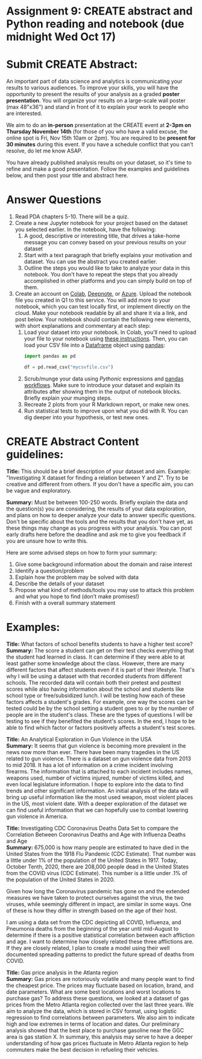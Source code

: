 # Assignment 9: CREATE abstract and Python reading and notebook (due midnight Wed Oct 17)

# Submit CREATE Abstract:

An  important part of data science and analytics is communicating your results to various audiences. To improve your skills, you will have the opportunity to present the results of your analysis as a graded **poster presentation**.  You will organize your results on a large-scale wall poster (max 48"x36") and stand in front of it to explain your work to  people who are interested.

We aim to do an **in-person** presentation at the CREATE event at **2-3pm on** **Thursday November 14th** (for those of you who have a valid excuse, the online spot is Fri, Nov 15th 10am or 2pm). You are required to be **present for 30 minutes** during this event. If you have a schedule conflict that you can't resolve, do let me know ASAP.

You  have already published analysis results on your dataset, so it's time to refine and make a good presentation. Follow the examples and guidelines below, and then post your title and abstract here.

# Answer Questions

1. Read PDA chapters 5-10. There will be a quiz.
1. Create a new Jupyter notebook for your project based on the dataset you selected earlier. In the notebook, have the following:
   1. A   good, descriptive or interesting title, that drives a take-home  message  you can convey based on your previous results on your dataset
   2. Start with a text paragraph that briefly explains your motivation and dataset. You can use the abstract you created earlier.
   3. Outline the steps you would like to take to analyze your data in this notebook. You don't have to repeat the steps that you already accomplished in other platforms and you can simply build on top of them.
2. Create an account on [Colab](https://colab.research.google.com/notebooks/intro.ipynb), [Deepnote](https://deepnote.com/), or [Azure](https://visualstudio.microsoft.com/vs/features/notebooks-at-microsoft/).  Upload the notebook file you created in Q1 to this service. You will add more to your notebook, which you can test locally first, or implement directly on the cloud. Make your notebook readable by all and share it via a link, and post below. Your notebook should contain the following new elements, with short explanations and commentary at each step:
   1. Load your dataset into your notebook. In Colab, you'll need to upload your file to your notebook using [these instructions](https://colab.research.google.com/notebooks/io.ipynb). Then, you can load your CSV file into a [Dataframe](https://pandas.pydata.org/docs/getting_started/intro_tutorials/02_read_write.html) object using [pandas](https://pandas.pydata.org/): 
      ```python
      import pandas as pd
      
      df = pd.read_csv("mycsvfile.csv")
      ```
   1. Scrub/munge your data using _Pythonic_ expressions and [pandas workflows](https://pandas.pydata.org/docs/getting_started/intro_tutorials/03_subset_data.html). Make sure to introduce your dataset and explain its attributes after showing them in the output of notebook blocks. Briefly explain your munging steps.
   1. Recreate 2 plots from your R Markdown report, or make new ones.
   1. Run statistical tests to improve upon what you did with R. You can dig deeper into your hypothesis, or test new ones.

# CREATE Abstract Content guidelines:

**Title:**  This should be a brief description of your dataset and aim. Example:  "Investigating X dataset for finding a relation between Y and Z". Try to  be creative and different from others. If you don't have a specific  aim, you can be vague and exploratory.

**Summary:**  Must be between 100-250 words. Briefly explain the data and the question(s) you are considering, the results of your data exploration,  and plans on how to deeper analyze your data to answer specific  questions. Don't be specific about the tools and the results that you  don't have yet, as these things may change as you progress with your analysis. You can post early drafts here before the deadline and ask me to give you feedback if you are unsure how to write this.

Here are some advised steps on how to form your summary:

1. Give some background information about the domain and raise interest
2. Identify a question/problem
3. Explain how the problem may be solved with data
4. Describe the details of your dataset
5. Propose what kind of methods/tools you may use to attack this problem and what you hope to find (don't make promises!)
6. Finish with a overall summary statement

# Examples:

**Title:** What factors of school benefits students to have a higher test score?  
**Summary:**  The score a student can get on their test checks everything that the  student had learned in class. It can determine if they were able to at  least gather some knowledge about the class. However, there are many  different factors that affect students even if it is part of their  lifestyle. That's why I will be using a dataset with that recorded  students from different schools. The recorded data will contain both  their pretest and posttest scores while also having information about  the school and students like school type or free/subsidized lunch. I  will be testing how each of these factors affects a student's grades.  For example, one way the scores can be tested could be by the school  setting a student goes to or by the number of people are in the  student's class. These are the types of questions I will be testing to  see if they benefited the student's scores. In the end, I hope to be  able to find which factor or factors positively affects a student's test  scores.

**Title:** An Analytical Exploration in Gun Violence in the USA  
**Summary:**  It seems that gun violence is becoming more prevalent in the news now  more than ever. There have been many tragedies in the US related to gun  violence. There is a dataset on gun violence data from 2013 to mid 2018.  It has a lot of information on a crime incident involving firearms. The  information that is attached to each incident includes names, weapons  used, number of victims injured, number of victims killed, and even  local legislature information. I hope to explore into the data to find  trends and other significant information. An initial analysis of the  data will bring up useful information like the most used weapon, most  violent places in the US, most violent date. With a deeper exploration  of the dataset we can find useful information that we can hopefully use  to combat lowering gun violence in America.

**Title:** Investigating CDC Coronavirus Deaths Data Set to compare the Correlation Between Coronavirus Deaths and Age with Influenza Deaths and Age  
**Summary:** 675,000 is how many people are estimated to have died in the United States from the 1918 Flu Pandemic (CDC Estimate). That number was a little under 1% of the population of the United States in 1917. Today, October Tenth, 2020, there are 208,000 people dead in the United States from the COVID virus (CDC Estimate). This number is a little under .1% of the population of the United States in 2020.

Given how long the Coronavirus pandemic has gone on and the extended measures we have taken to protect ourselves against the virus, the two viruses, while seemingly different in impact, are similar in some ways. One of these is how they differ in strength based on the age of their host.

I am using a data set from the CDC depicting all COVID, Influenza, and Pneumonia deaths from the beginning of the year until mid-August to determine if there is a positive statistical correlation between each affliction and age. I want to determine how closely related these three afflictions are. If they are closely related, I plan to create a model using their well documented spreading patterns to predict the future spread of deaths from COVID.

**Title:** Gas price analysis in the Atlanta region  
**Summary:**  Gas prices are notoriously volatile and many people want to find the cheapest price. The prices may fluctuate based on location, brand, and  date parameters. What are some best locations and worst locations to  purchase gas? To address these questions, we looked at a dataset of gas  prices from the Metro Atlanta region collected over the last three  years. We aim to analyze the data, which is stored in CSV format, using  logistic regression to find correlations between parameters. We also aim  to indicate high and low extremes in terms of location and dates. Our  preliminary analysis showed that the best place to purchase gasoline  near the GGC area is gas station X. In summary, this analysis may serve  to have a deeper understanding of how gas prices fluctuate in Metro  Atlanta region to help commuters make the best decision in refueling  their vehicles.
